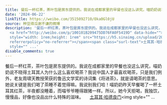 ```yaml
---
title: 餐后一杯红茶，茶叶包是房东提供的。我说在成都家里的早餐也没这么讲究，喵奶奶说不晓得土耳其人为什么这么喜欢喝茶？我说中国人才最喜欢喝茶，只是我们例外，老...
date: '2024-06-22'
linkTitle: https://weibo.com/3515092710/Oka0Gl0jU
source: 种豆得瓜谢不谦的微博
description: '餐后一杯红茶，茶叶包是房东提供的。我说在成都家里的早餐也没这么讲究，喵奶奶说不晓得土耳其人为什么这么喜欢喝茶？我说中国人才最喜欢喝茶，只是我们例外，老友周啸天教授荣获的鲁迅文学奖的诗词集《将进茶》，就是请喝茶的意思。她说关键是我们喝了茶睡不着觉得嘛。我说别我们哈！喵奶奶昨天早餐喝了一杯土耳其红茶，半夜都没睡着，而喵爷爷睡得跟猪一样。所以，她今天拒喝，我独饮，慢慢品，好像也没品出什么特殊的滋味。
  <a href="http://weibo.com/p/100101B209475DD76FA0F5419D" data-hide=""><span class="url-icon"><img
  style="width: 1rem;height: 1rem" src="https://h5.sinaimg.cn/upload/2015/09/25/3/timeline_card_small_location_default.png"
  referrerpolicy="no-referrer"></span><span class="surl-text">土耳其·哈德良门</span></a><img
  style="" ...'
disable_comments: true
---
```

餐后一杯红茶，茶叶包是房东提供的。我说在成都家里的早餐也没这么讲究，喵奶奶说不晓得土耳其人为什么这么喜欢喝茶？我说中国人才最喜欢喝茶，只是我们例外，老友周啸天教授荣获的鲁迅文学奖的诗词集《将进茶》，就是请喝茶的意思。她说关键是我们喝了茶睡不着觉得嘛。我说别我们哈！喵奶奶昨天早餐喝了一杯土耳其红茶，半夜都没睡着，而喵爷爷睡得跟猪一样。所以，她今天拒喝，我独饮，慢慢品，好像也没品出什么特殊的滋味。 <a href="http://weibo.com/p/100101B209475DD76FA0F5419D" data-hide=""><span class="url-icon"><img style="width: 1rem;height: 1rem" src="https://h5.sinaimg.cn/upload/2015/09/25/3/timeline_card_small_location_default.png" referrerpolicy="no-referrer"></span><span class="surl-text">土耳其·哈德良门</span></a><img style="" ...